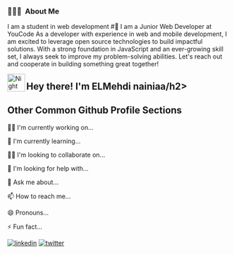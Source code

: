 
### 👨🏻‍💻 &nbsp;About Me

I am a student in web development
#🏫 I am a Junior Web Developer at YouCode
As a developer with experience in web and mobile development, I am excited to leverage open source technologies to build impactful solutions. With a strong foundation in JavaScript and an ever-growing skill set, I always seek to improve my problem-solving abilities. Let's reach out and cooperate in building something great together!

<img alt="Night Coding" src="./assets/Hand%20Wave.gif" width='40' align="left"/><h2>Hey there! I'm ELMehdi nainiaa/h2>





## Other Common Github Profile Sections
👩‍💻 I'm currently working on...

🧠 I'm currently learning...

👯‍♀️ I'm looking to collaborate on...

🤔 I'm looking for help with...

💬 Ask me about...

📫 How to reach me...

😄 Pronouns...

⚡️ Fun fact...


[![linkedin](https://img.shields.io/badge/linkedin-0A66C2?style=for-the-badge&logo=linkedin&logoColor=white)](https://www.linkedin.com/)
[![twitter](https://img.shields.io/badge/twitter-1DA1F2?style=for-the-badge&logo=twitter&logoColor=white)](https://twitter.com/)


